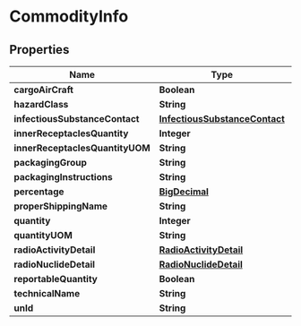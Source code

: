 

# CommodityInfo

## Properties

Name | Type | Description | Notes
------------ | ------------- | ------------- | -------------
**cargoAirCraft** | **Boolean** |  |  [optional]
**hazardClass** | **String** |  |  [optional]
**infectiousSubstanceContact** | [**InfectiousSubstanceContact**](InfectiousSubstanceContact.md) |  |  [optional]
**innerReceptaclesQuantity** | **Integer** |  |  [optional]
**innerReceptaclesQuantityUOM** | **String** |  |  [optional]
**packagingGroup** | **String** |  |  [optional]
**packagingInstructions** | **String** |  |  [optional]
**percentage** | [**BigDecimal**](BigDecimal.md) |  |  [optional]
**properShippingName** | **String** |  |  [optional]
**quantity** | **Integer** |  |  [optional]
**quantityUOM** | **String** |  |  [optional]
**radioActivityDetail** | [**RadioActivityDetail**](RadioActivityDetail.md) |  |  [optional]
**radioNuclideDetail** | [**RadioNuclideDetail**](RadioNuclideDetail.md) |  |  [optional]
**reportableQuantity** | **Boolean** |  |  [optional]
**technicalName** | **String** |  |  [optional]
**unId** | **String** |  |  [optional]



